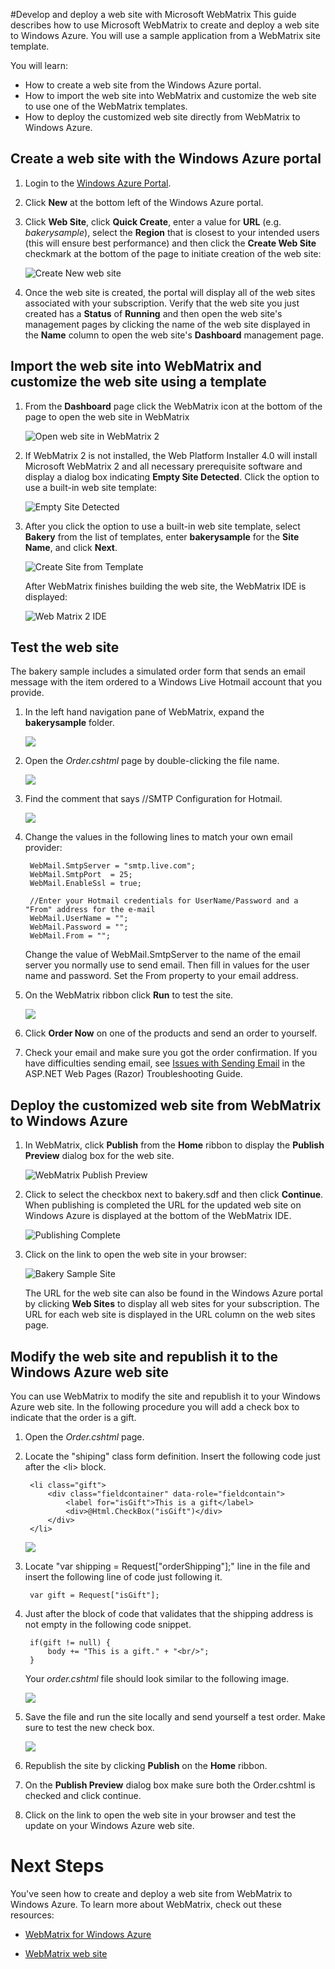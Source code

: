 <properties linkid="develop-dotnet-website-with-webmatrix" urlDisplayName="Web Site with WebMatrix" pageTitle=".NET web site with WebMatrix - Windows Azure tutorials" metaKeywords="WebMatrix Windows Azure, WebMatrix Azure, Azure web site WebMatrix, Azure web site WebMatrix, Web Matrix Azure, WebMatrix Azure" metaDescription="Learn how to develop and deploy a Windows Azure web site with WebMatrix." metaCanonical="" disqusComments="1" umbracoNaviHide="1" />


#Develop and deploy a web site with Microsoft WebMatrix
This guide describes how to use Microsoft WebMatrix to create and deploy a web site to Windows Azure.  You will use a sample application from a WebMatrix site template.

You will learn:

* How to create a web site from the Windows Azure portal.
* How to import the web site into WebMatrix and customize the web site to use one of the WebMatrix templates.
* How to deploy the customized web site directly from WebMatrix to Windows Azure.


<div chunk="../../Shared/Chunks/create-account-and-websites-note.md" />

## Create a web site with the Windows Azure portal

1. Login to the [Windows Azure Portal](http://manage.windowsazure.com).
2. Click **New** at the bottom left of the Windows Azure portal.
3. Click  **Web Site**, click **Quick Create**, enter a value for **URL** (e.g. *bakerysample*), select the **Region** that is closest to your intended users (this will ensure best performance) and then click the **Create Web Site** checkmark at the bottom of the page to initiate creation of the web site:

	![Create New web site][createnewsite]	

4. Once the web site is created, the portal will display all of the web sites associated with your subscription. Verify that the web site you just created has a **Status** of **Running** and then open the web site's management pages by clicking the name of the web site displayed in the **Name** column to open the web site's **Dashboard** management page.

## Import the web site into WebMatrix and customize the web site using a template

1. From the **Dashboard** page click the WebMatrix icon at the bottom of the page to open the web site in WebMatrix 

	![Open web site in WebMatrix 2][opensiteinwebmatrix2]

2. If WebMatrix 2 is not installed, the Web Platform Installer 4.0 will install Microsoft WebMatrix 2 and all necessary prerequisite software and display a dialog box indicating **Empty Site Detected**. Click the option to use a built-in web site template:

	![Empty Site Detected][howtodownloadsite]

3. After you click the option to use a built-in web site template, select **Bakery** from the list of templates, enter **bakerysample** for the **Site Name**, and click **Next**.

	![Create Site from Template][howtositefromtemplate]

	After WebMatrix finishes building the web site, the WebMatrix IDE is displayed:

	![Web Matrix 2 IDE][howtowebmatrixide] 

## Test the web site

The bakery sample includes a simulated order form that sends an email message with the item ordered to a Windows Live Hotmail account that you provide.

1. In the left hand navigation pane of WebMatrix, expand the **bakerysample** folder.

	![][modify1]

2. Open the *Order.cshtml* page by double-clicking the file name.

	![][modify2]

3. Find the comment that says //SMTP Configuration for Hotmail.

	![][modify3]

3. Change the values in the following lines to match your own email provider:

		WebMail.SmtpServer = "smtp.live.com";
		WebMail.SmtpPort  = 25;
		WebMail.EnableSsl = true; 

		//Enter your Hotmail credentials for UserName/Password and a "From" address for the e-mail
        WebMail.UserName = "";
        WebMail.Password = "";
        WebMail.From = "";

	Change the value of WebMail.SmtpServer to the name of the email server you normally use to send email. Then fill in values for the user name and password. Set the From property to your email address.

4. On the WebMatrix ribbon click **Run** to test the site.

	![][modify4]

5. Click **Order Now** on one of the products and send an order to yourself.

6. Check your email and make sure you got the order confirmation. If you have difficulties sending email, see [Issues with Sending Email][sendmailissues] in the ASP.NET Web Pages (Razor) Troubleshooting Guide.
 

## Deploy the customized web site from WebMatrix to Windows Azure

1. In WebMatrix, click  **Publish** from the **Home** ribbon to display the **Publish Preview** dialog box for the web site.

	![WebMatrix Publish Preview][howtopublishpreview]

2. Click to select the checkbox next to bakery.sdf and then click **Continue**.  When publishing is completed the URL for the updated web site on Windows Azure is displayed at the bottom of the WebMatrix IDE.  

	![Publishing Complete][publishcomplete]

3. Click on the link to open the web site in your browser:

	![Bakery Sample Site][bakerysample]

	The URL for the web site can also be found in the Windows Azure portal by clicking **Web Sites** to display all web sites for your subscription. The URL for each web site is displayed in the URL column on the web sites page.

## Modify the web site and republish it to the Windows Azure web site

You can use WebMatrix to modify the site and republish it to your Windows Azure web site. In the following procedure you will add a check box to indicate that the order is a gift.

1. Open the *Order.cshtml* page.

2. Locate the "shiping" class form definition. Insert the following code just after the &lt;li&gt; block.
		
		<li class="gift">
		    <div class="fieldcontainer" data-role="fieldcontain">
		        <label for="isGift">This is a gift</label>           
		        <div>@Html.CheckBox("isGift")</div>
		    </div>
		</li>

	![][modify5]

3. Locate "var shipping = Request["orderShipping"];" line in the file and insert the following line of code just following it.

		var gift = Request["isGift"];

4. Just after the block of code that validates that the shipping address is not empty in the following code snippet.

		if(gift != null) {
			body += "This is a gift." + "<br/>";
		}

	Your *order.cshtml* file should look similar to the following image.

	![][modify6]

5. Save the file and run the site locally and send yourself a test order. Make sure to test the new check box.

	![][modify7]

6. Republish the site by clicking **Publish** on the **Home** ribbon.

7. On the **Publish Preview** dialog box make sure both the Order.cshtml is checked and click continue.

8. Click on the link to open the web site in your browser and test the update on your Windows Azure web site.

# Next Steps

You've seen how to create and deploy a web site from WebMatrix to Windows Azure. To learn more about WebMatrix, check out these resources:

* [WebMatrix for Windows Azure](http://go.microsoft.com/fwlink/?LinkID=253622&clcid=0x409)

* [WebMatrix web site](http://www.microsoft.com/click/services/Redirect2.ashx?CR_CC=200106398)

[createnewsite]: ../../../Shared/media/howtocreatenewsite.png
[opensiteinwebmatrix2]: ../../../Shared/media/howtoopensiteinWebMatrix2a.png
[howtodownloadsite]: ../../../Shared/media/howtodownloadsite.png
[howtositefromtemplate]: ../../../Shared/media/howtositefromtemplate.png
[howtowebmatrixide]: ../../../Shared/media/howtowebmatrixide.png
[howtopublishpreview]: ../../../Shared/media/howtopublishpreview.png
[bakerysampleopeninwebmatrix2]: ../../../Shared/media/howtowebmatrix2ide.png
[publishcomplete]: ../../../Shared/media/howtopublished2.png
[bakerysample]: ../../../Shared/media/howtobakerysamplesite.png

[modify1]: ../media/website-with-webmatrix-sample-mod-1-1.png
[modify2]: ../media/website-with-webmatrix-sample-mod-1-2.png
[modify3]: ../media/website-with-webmatrix-sample-mod-1-3.png
[modify4]: ../media/website-with-webmatrix-sample-mod-1-4.png
[modify5]: ../media/website-with-webmatrix-sample-mod-1-5.png
[modify6]: ../media/website-with-webmatrix-sample-mod-1-6.png
[modify7]: ../media/website-with-webmatrix-sample-mod-1-7.png
[modify8]: ../media/website-with-webmatrix-sample-mod-1-8.png

[webmatrix]: http://www.microsoft.com/web/webmatrix/
[sendmailissues]: http://go.microsoft.com/fwlink/?LinkId=253001#email
